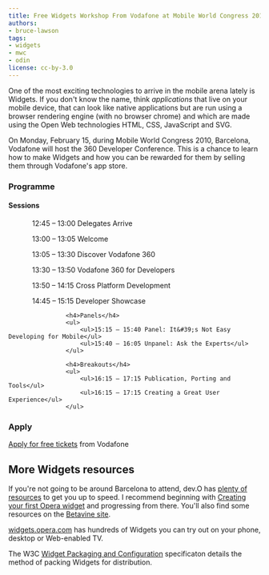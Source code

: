```yaml
---
title: Free Widgets Workshop From Vodafone at Mobile World Congress 2010, Barcelona
authors:
- bruce-lawson
tags:
- widgets
- mwc
- odin
license: cc-by-3.0
---
```


<p>One of the most exciting technologies to arrive in the mobile arena lately is Widgets. If you don&#39;t know the name, think <em>applications</em> that live on your mobile device, that can look like native applications but are run using a browser rendering engine (with no browser chrome) and which are made using the Open Web technologies HTML, CSS, JavaScript and SVG.</p>
<p>On Monday, February 15, during Mobile World Congress 2010, Barcelona, Vodafone will host the 360 Developer Conference. This is a chance to learn how to make Widgets and how you can be rewarded for them by selling them through Vodafone&#39;s app store.</p>
<h3>Programme</h3>
<h4>Sessions</h4>
					<ul>
						<ul>12:45 – 13:00 Delegates Arrive</ul>
						<ul>13:00 – 13:05 Welcome</ul>
						<ul>13:05 – 13:30 Discover Vodafone 360</ul>
						<ul>13:30 – 13:50 Vodafone 360 for Developers</ul>
						<ul>13:50 – 14:15 Cross Platform Development</ul>
						<ul>14:45 – 15:15 Developer Showcase</ul>
					</ul>

					<h4>Panels</h4>
					<ul>
						<ul>15:15 – 15:40 Panel: It&#39;s Not Easy Developing for Mobile</ul>
						<ul>15:40 – 16:05 Unpanel: Ask the Experts</ul>
					</ul>

					<h4>Breakouts</h4>
					<ul>
						<ul>16:15 – 17:15 Publication, Porting and Tools</ul>
						<ul>16:15 – 17:15 Creating a Great User Experience</ul>
					</ul>
<h3>Apply</h3>
<p><a href="http://jil.vodafone.com/app_planet/">Apply for free tickets</a> from Vodafone</p>
<h2>More Widgets resources</h2>
<p>If you&#39;re not going to be around Barcelona to attend, dev.O has <a href="https://dev.opera.com/articles/widgets/">plenty of resources</a> to get you up to speed. I recommend beginning with <a href="https://dev.opera.com/articles/view/creating-your-first-opera-widget/">Creating your first Opera widget</a> and progressing from there. You&#39;ll also find some resources on the <a href="http://www.betavine.net/bvportal/resources/widgets">Betavine site</a>.</p>
<p><a href="http://widgets.opera.com/">widgets.opera.com</a> has hundreds of Widgets you can try out on your phone, desktop or Web-enabled TV.</p>
<p>The W3C <a href="http://www.w3.org/TR/widgets/">Widget Packaging and Configuration</a> specificaton details the method of packing Widgets for distribution.</p>
